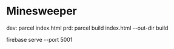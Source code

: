 # Minesweeper

dev: parcel index.html
prd: parcel build index.html --out-dir build

firebase serve --port 5001